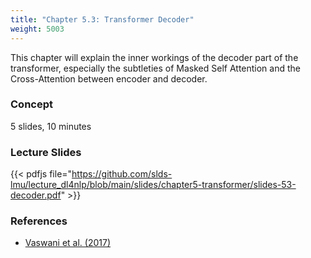 ```yaml
---
title: "Chapter 5.3: Transformer Decoder"
weight: 5003
---
```

This chapter will explain the inner workings of the decoder part of the transformer, especially the subtleties of Masked Self Attention and the Cross-Attention between encoder and decoder.

<!--more-->

### Concept 
5 slides, 10 minutes

<!--
### Lecture video

{{< video id="TfrSKiOecWI" >}}
-->

### Lecture Slides

{{< pdfjs file="https://github.com/slds-lmu/lecture_dl4nlp/blob/main/slides/chapter5-transformer/slides-53-decoder.pdf" >}}

### References 

- [Vaswani et al. (2017)](https://proceedings.neurips.cc/paper/2017/file/3f5ee243547dee91fbd053c1c4a845aa-Paper.pdf)
